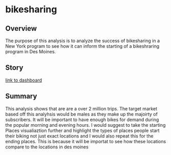# bikesharing

## Overview 
The purpose of this analysis is to analyze the success of bikesharing in a New York program to see how it can inform the starting of a bikeshraring program in Des Moines.

## Story

[link to dashboard](https://public.tableau.com/views/Module14Deliverable/Story1?:language=en-US&:display_count=n&:origin=viz_share_link)

## Summary
This analysis shows that are are a over 2 million trips. The target market based off this analyhsis would be males as they make up the majoirty of subscribers. It will be important to have enough bikes for demand during the popular morning and evening hours. I would suggest to take the starting Places visualiaztion further and highlight the types of places people start their biking not just exact locations and I would also repeat this for the ending places. This is because it will be importat to see how these locations compare to the locations in des moines
